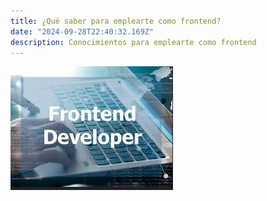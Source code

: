 ```yaml
---
title: ¿Qué saber para emplearte como frontend?
date: "2024-09-28T22:40:32.169Z"
description: Conocimientos para emplearte como frontend
---
```


![frontend](./frontend.png)





